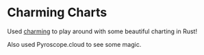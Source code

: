 # Charming Charts

Used [charming](https://github.com/yuankunzhang/charming) to play around with some beautiful charting in Rust!

Also used Pyroscope.cloud to see some magic.
